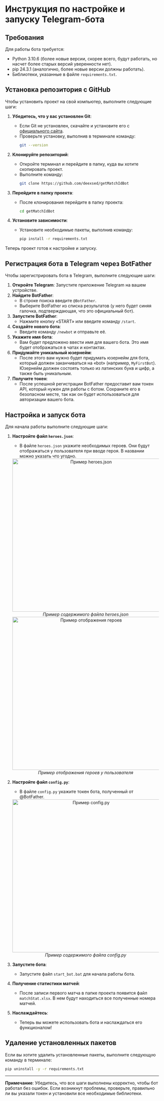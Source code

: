 # Инструкция по настройке и запуску Telegram-бота

## Требования

Для работы бота требуется:
- Python 3.10.6 (более новые версии, скорее всего, будут работать, но насчет более старых версий уверенности нет).
- pip 24.3.1 (аналогично, более новые версии должны работать).
- Библиотеки, указанные в файле `requirements.txt`.

## Установка репозитория с GitHub

Чтобы установить проект на свой компьютер, выполните следующие шаги:

1. **Убедитесь, что у вас установлен Git**:
   - Если Git не установлен, скачайте и установите его с [официального сайта](https://git-scm.com/).
   - Проверьте установку, выполнив в терминале команду:
     ```bash
     git --version
     ```

2. **Клонируйте репозиторий**:
   - Откройте терминал и перейдите в папку, куда вы хотите скопировать проект.
   - Выполните команду:
     ```bash
     git clone https://github.com/deexsed/getMatchIdBot
     ```

3. **Перейдите в папку проекта**:
   - После клонирования перейдите в папку проекта:
     ```bash
     cd getMatchIdBot
     ```

4. **Установите зависимости**:
   - Установите необходимые пакеты, выполнив команду:
     ```bash
     pip install -r requirements.txt
     ```

Теперь проект готов к настройке и запуску.

## Регистрация бота в Telegram через BotFather

Чтобы зарегистрировать бота в Telegram, выполните следующие шаги:

1. **Откройте Telegram**: Запустите приложение Telegram на вашем устройстве.
2. **Найдите BotFather**:
   - В строке поиска введите `@BotFather`.
   - Выберите BotFather из списка результатов (у него будет синяя галочка, подтверждающая, что это официальный бот).
3. **Запустите BotFather**:
   - Нажмите кнопку «START» или введите команду `/start`.
4. **Создайте нового бота**:
   - Введите команду `/newbot` и отправьте её.
5. **Укажите имя бота**:
   - Вам будет предложено ввести имя для вашего бота. Это имя будет отображаться в чатах и контактах.
6. **Придумайте уникальный юзернейм**:
   - После этого вам нужно будет придумать юзернейм для бота, который должен заканчиваться на «bot» (например, `MyFirstBot`). Юзернейм должен состоять только из латинских букв и цифр, а также быть уникальным.
7. **Получите токен**:
   - После успешной регистрации BotFather предоставит вам токен API, который нужен для работы с ботом. Сохраните его в безопасном месте, так как он будет использоваться для авторизации вашего бота.

## Настройка и запуск бота

Для начала работы выполните следующие шаги:

1. **Настройте файл `heroes.json`**:
   - В файле `heroes.json` укажите необходимых героев. Они будут отображаться у пользователя при вводе героя. В названии можно указать что угодно.

   <div align="center">
     <img src="https://github.com/user-attachments/assets/49df6383-2c11-4c30-b489-059aa66cc1c0" alt="Пример heroes.json" width="500">
     <br>
     <em>Пример содержимого файла heroes.json</em>
   </div>

   <div align="center">
     <img src="https://github.com/user-attachments/assets/2840598b-7da7-4b04-b0fc-d476ba43d987" alt="Пример отображения героев" width="500">
     <br>
     <em>Пример отображения героев у пользователя</em>
   </div>

2. **Настройте файл `config.py`**:
   - В файле `config.py` укажите токен бота, полученный от @BotFather.

   <div align="center">
     <img src="https://github.com/user-attachments/assets/aa5a1b9e-e31c-428c-9d4a-1d46e1bed491" alt="Пример config.py" width="500">
     <br>
     <em>Пример содержимого файла config.py</em>
   </div>

3. **Запустите бота**:
   - Запустите файл `start_bot.bat` для начала работы бота.

4. **Получение статистики матчей**:
   - После записи первого матча в папке проекта появится файл `matchStat.xlsx`. В нем будут находиться все полученные номера матчей.

5. **Наслаждайтесь**:
   - Теперь вы можете использовать бота и наслаждаться его функционалом!

## Удаление установленных пакетов

Если вы хотите удалить установленные пакеты, выполните следующую команду в терминале:

```bash
pip uninstall -y -r requirements.txt
```

---

**Примечание**: Убедитесь, что все шаги выполнены корректно, чтобы бот работал без ошибок. Если возникнут проблемы, проверьте, правильно ли вы указали токен и установили все необходимые библиотеки.
